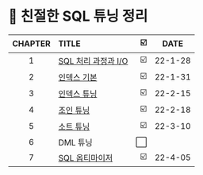 # 📕 친절한 SQL 튜닝 정리


| CHAPTER | TITLE | ☑️ | DATE | 
| :--: |   :-------   | ----:| :----: |
| 1 | [SQL 처리 과정과 I/O](https://github.com/HongEunbeen/book-nice-sql-tuning/tree/main/1%EC%9E%A5%20SQL%20%EC%B2%98%EB%A6%AC%20%EA%B3%BC%EC%A0%95%EA%B3%BC%20I%5CO) | ☑️ | 22-1-28 |
| 2 | [인덱스 기본](https://github.com/HongEunbeen/book-nice-sql-tuning/tree/main/2%EC%9E%A5%20%EC%9D%B8%EB%8D%B1%EC%8A%A4%20%EA%B8%B0%EB%B3%B8) | ☑️ | 22-1-31 |
| 3 | [인덱스 튜닝](https://github.com/HongEunbeen/book-nice-sql-tuning/tree/main/3%EC%9E%A5%20%EC%9D%B8%EB%8D%B1%EC%8A%A4%20%ED%8A%9C%EB%8B%9D) | ☑️ | 22-2-15 |
| 4 | [조인 튜닝](https://github.com/HongEunbeen/book-nice-sql-tuning/tree/main/4%EC%9E%A5%20%EC%A1%B0%EC%9D%B8%20%ED%8A%9C%EB%8B%9D) |  ☑️ | 22-2-18 |
| 5 | [소트 튜닝](https://github.com/HongEunbeen/book-nice-sql-tuning/tree/main/5%EC%9E%A5%20%EC%86%8C%ED%8A%B8%20%EC%97%B0%EC%82%B0) | ☑️ | 22-3-10 |
| 6 | DML 튜닝 | ⬜ |  |
| 7 | [SQL 옵티마이저](https://github.com/HongEunbeen/book-nice-sql-tuning/tree/main/7%EC%9E%A5%20SQL%20%EC%98%B5%ED%8B%B0%EB%A7%88%EC%9D%B4%EC%A0%80) | ☑️ | 22-4-05 |
